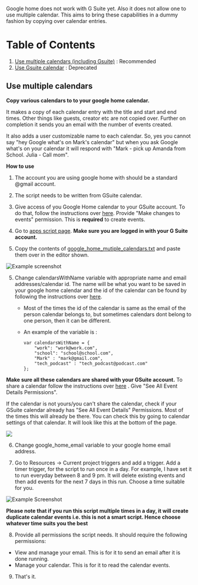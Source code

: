 Google home does not work with G Suite yet. Also it does not allow one to use multiple calendar. This aims to bring these capabilities in a dummy fashion by copying over calendar entries.

# Table of Contents
1. [Use multiple calendars (including Gsuite)](#Use-multiple-calendars) : Recommended
2. [Use Gsuite calendar](#Using-GSuite-calendar) : Deprecated

## Use multiple calendars

**Copy various calendars to to your google home calendar.**

It makes a copy of each calendar entry with the title and start and end times. Other things like guests, creator etc are not copied over. Further on completion it sends you an email with the number of events created. 

It also adds a user customizable name to each calendar. So, yes you cannot say "hey Google what's on Mark's calendar" but when you ask Google what's on your calendar it will respond with "Mark - pick up Amanda from School.  Julia - Call mom".

**How to use** 

1) The account you are using google home with should be a standard @gmail account. 

1) The script needs to be written from GSuite calendar. 

2) Give access of you Google Home calendar to your GSuite account. To do that, follow the instructions over [here](https://support.google.com/calendar/answer/37082?hl=en-GB). Provide "Make changes to events" permission. This is **required** to create events.


3) Go to [apps script page](https://script.google.com/intro). **Make sure you are logged in with your G Suite account.**

4) Copy the contents of [google_home_mutiple_calendars.txt](google_home_mutiple_calendars.txt)  and paste them over in the editor shown. 


![Example screenshot](img/2017-09-02-15-38-11.png)

5) Change calendarsWithName variable with appropriate name and email addresses/calendar id. The name will be what you want to be saved in your google home calendar and the id of the calendar can be found by following the instructions over [here](https://docs.simplecalendar.io/find-google-calendar-id/).
    *  Most of the times the id of the calendar is same as the email of the person calendar belongs to, but sometimes calendars dont belong to one person, then it can be different. 
    *  An example of the variable is :

        ```
        var calendarsWithName = {
            "work": "work@work.com",
            "school": "school@school.com",
            "Mark" : "mark@gmail.com",
            "tech_podcast" : "tech_podcast@podcast.com"
        };
        ```


**Make sure all these calendars are shared with your GSuite account.**  To share a calendar follow the instructions over [here](https://support.google.com/calendar/answer/37082?hl=en-GB) . Give "See All Event Details Permissions". 

If the calendar is not yours/you can't share the calendar, check if your GSuite calendar already has "See All Event Details" Permissions. Most of the times this will already be there. You can check this by going to calendar settings of that calendar. It will look like this at the bottom of the page.

![](img/2017-09-02-15-50-44.png)

6) Change google_home_email variable to your google home email address. 

7) Go to Resources -> Current project triggers and add a trigger. Add a timer trigger, for the script to run once in a day. For example, I have set it to run everyday between 8 and 9 pm. It will delete existing events and then add events for the next 7 days in this run.  Choose a time suitable for you. 

![Example Screenshot](screenshots/timer.png) 

**Please note that if you run this script multiple times in a day, it will create duplicate calendar events i.e. this is not a smart script. Hence choose whatever time suits you the best**

8) Provide all permissions the script needs. It should require the following permissions:

 - View and manage your email. This is for it to send an email after it is done running.  
 - Manage your calendar. This is for it to read the calendar events. 

9) That's it. 


